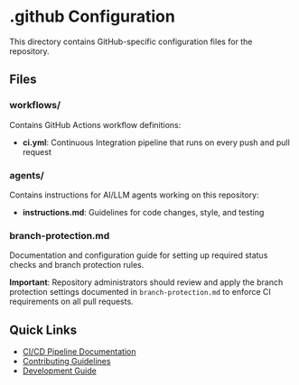 # .github Configuration

This directory contains GitHub-specific configuration files for the repository.

## Files

### workflows/
Contains GitHub Actions workflow definitions:
- **ci.yml**: Continuous Integration pipeline that runs on every push and pull request

### agents/
Contains instructions for AI/LLM agents working on this repository:
- **instructions.md**: Guidelines for code changes, style, and testing

### branch-protection.md
Documentation and configuration guide for setting up required status checks and branch protection rules.

**Important**: Repository administrators should review and apply the branch protection settings documented in `branch-protection.md` to enforce CI requirements on all pull requests.

## Quick Links

- [CI/CD Pipeline Documentation](../DEVELOPMENT.md#cicd-pipeline)
- [Contributing Guidelines](../CONTRIBUTING.md)
- [Development Guide](../DEVELOPMENT.md)
